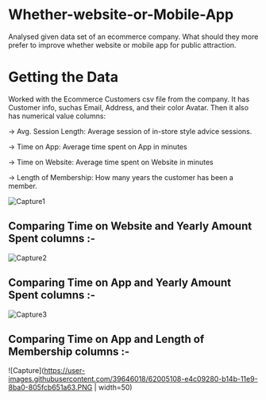 # Whether-website-or-Mobile-App
Analysed given data set of an ecommerce company. What should they more prefer to improve whether website or mobile app for public attraction. 

# Getting the Data
Worked with the Ecommerce Customers csv file from the company. It has Customer info, suchas Email, Address, and their color Avatar. Then it also has numerical value columns:

-> Avg. Session Length: Average session of in-store style advice sessions.

-> Time on App: Average time spent on App in minutes

-> Time on Website: Average time spent on Website in minutes

-> Length of Membership: How many years the customer has been a member.

![Capture1](https://user-images.githubusercontent.com/39646018/62004990-41bb4900-b14a-11e9-9636-2c864833a541.PNG)

## Comparing Time on Website and Yearly Amount Spent columns :-
![Capture2](https://user-images.githubusercontent.com/39646018/62005025-c0b08180-b14a-11e9-9c65-70b2e9bac410.PNG)

## Comparing Time on App and Yearly Amount Spent columns :-
![Capture3](https://user-images.githubusercontent.com/39646018/62005083-75e33980-b14b-11e9-9995-3f534db16947.PNG)


## Comparing Time on App and Length of Membership columns :-
![Capture](https://user-images.githubusercontent.com/39646018/62005108-e4c09280-b14b-11e9-8ba0-805fcb651a63.PNG | width=50)


